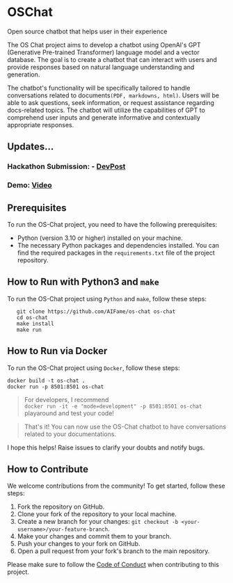 # OSChat

Open source chatbot that helps user in their experience

The OS Chat project aims to develop a chatbot using OpenAI's GPT (Generative Pre-trained Transformer) language model
and a vector database. The goal is to create a chatbot that can interact with users and provide responses based on
natural language understanding and generation.

The chatbot's functionality will be specifically tailored to handle conversations related to
documents`(PDF, markdowns, html)`. Users will
be able to ask questions, seek information, or request assistance regarding docs-related topics. The chatbot will
utilize
the capabilities of GPT to comprehend user inputs and generate informative and contextually appropriate responses.

## Updates...

### Hackathon Submission: - [DevPost](https://devpost.com/software/oschat)

### Demo: [Video](https://youtu.be/_jU1oCfH6G8)

## Prerequisites

To run the OS-Chat project, you need to have the following prerequisites:

- Python (version 3.10 or higher) installed on your machine.
- The necessary Python packages and dependencies installed. You can find the required packages in the `requirements.txt`
  file of the project repository.

## How to Run with Python3 and `make`

To run the OS-Chat project using `Python` and `make`, follow these steps:

```shell
   git clone https://github.com/AIFame/os-chat os-chat
   cd os-chat
   make install
   make run
```

## How to Run via Docker

To run the OS-Chat project using `Docker`, follow these steps:

```shell
docker build -t os-chat .
docker run -p 8501:8501 os-chat
```

> For developers,
> I recommend <br>
> ```docker run -it -e "mode=development" -p 8501:8501 os-chat``` <br>
> playaround and test your code!


> That's it! You can now use the OS-Chat chatbot to have conversations related to your documentations.

I hope this helps! Raise issues to clarify your doubts and notify bugs.

## How to Contribute

We welcome contributions from the community! To get started, follow these steps:

1. Fork the repository on GitHub.
2. Clone your fork of the repository to your local machine.
3. Create a new branch for your changes: `git checkout -b <your-username>/your-feature-branch`.
4. Make your changes and commit them to your branch.
5. Push your changes to your fork on GitHub.
6. Open a pull request from your fork's branch to the main repository.

Please make sure to follow the [Code of Conduct](./CODE_OF_CONDUCT.md) when contributing to this project.

